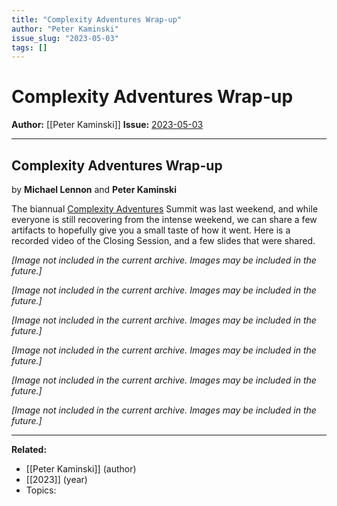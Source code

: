```yaml
---
title: "Complexity Adventures Wrap-up"
author: "Peter Kaminski"
issue_slug: "2023-05-03"
tags: []
---
```


# Complexity Adventures Wrap-up

**Author:** [[Peter Kaminski]]
**Issue:** [2023-05-03](https://plex.collectivesensecommons.org/2023-05-03/)

---

## Complexity Adventures Wrap-up
by **Michael Lennon** and **Peter Kaminski**

The biannual [Complexity Adventures](https://www.complexityadventures.com/) Summit was last weekend, and while everyone is still recovering from the intense weekend, we can share a few artifacts to hopefully give you a small taste of how it went. Here is a recorded video of the Closing Session, and a few slides that were shared.

*[Image not included in the current archive. Images may be included in the future.]*

*[Image not included in the current archive. Images may be included in the future.]*

*[Image not included in the current archive. Images may be included in the future.]*

*[Image not included in the current archive. Images may be included in the future.]*

*[Image not included in the current archive. Images may be included in the future.]*

*[Image not included in the current archive. Images may be included in the future.]*

---

**Related:**
- [[Peter Kaminski]] (author)
- [[2023]] (year)
- Topics: 

